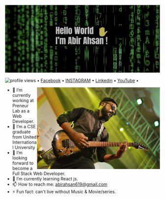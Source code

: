 <img src="images/Hlw world.jpg">

<p>
  <img src="https://gpvc.arturio.dev/sw-yx" alt="profile views"> •  
  <a href="https://www.facebook.com/abir.ahsan.50">Facebook</a> •
  <a href="https://www.instagram.com/abir_ahsan619/">INSTAGRAM</a> •
  <a href="https://www.linkedin.com/in/abir-ahsan-64b630195/">Linkedin</a> •
<!--  <a><img align="right" src="images/abir.jpg" width=400> </a> -->
  <a href="https://www.youtube.com/channel/UC2I2BhHnzdTrr6AjMVdnOvA">YouTube</a> •
</p>

<a><img align="right" src="images/abir.jpg" width=400> </a>

- 💬 I’m currently working at Preneur Lab as a Web Developer.
- 🔭 I’m a CSE graduate from United International University
- 🤔 I’m looking forward to become a Full Stack Web Developer.
- 🌱 I’m currently learning React js.
- 📫 How to reach me: abirahsan619@gmail.com
- ⚡ Fun fact: can't live without Music & Movie/series.
<!--
**abirahsan007/abirahsan007** is a ✨ _special_ ✨ repository because its `README.md` (this file) appears on your GitHub profile.

<!--
Here are some ideas to get you started:

- 🔭 I’m currently working on ...
- 🌱 I’m currently learning ...
- 👯 I’m looking to collaborate on ...
- 🤔 I’m looking for help with ...
- 💬 Ask me about ...
- 📫 How to reach me: ...
- 😄 Pronouns: ...
- ⚡ Fun fact: ...
-->
